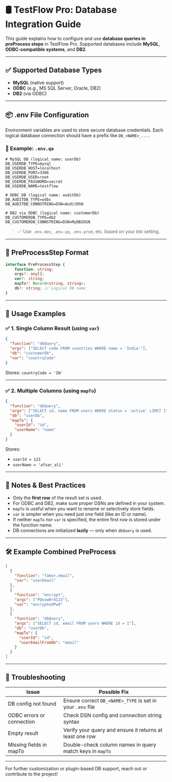 # 🛢️ TestFlow Pro: Database Integration Guide

This guide explains how to configure and use **database queries in preProcess steps** in TestFlow Pro. Supported databases include **MySQL**, **ODBC-compatible systems**, and **DB2**.

---

## ✅ Supported Database Types

* **MySQL** (native support)
* **ODBC** (e.g., MS SQL Server, Oracle, DB2)
* **DB2** (via ODBC)

---

## 📦 .env File Configuration

Environment variables are used to store secure database credentials.
Each logical database connection should have a prefix like `DB_<NAME>_...`.

### 🔧 Example: `.env.qa`

```env
# MySQL DB (logical name: userDb)
DB_USERDB_TYPE=mysql
DB_USERDB_HOST=localhost
DB_USERDB_PORT=3306
DB_USERDB_USER=root
DB_USERDB_PASSWORD=secret
DB_USERDB_NAME=testflow

# ODBC DB (logical name: auditDb)
DB_AUDITDB_TYPE=odbc
DB_AUDITDB_CONNSTRING=DSN=AuditDSN

# DB2 via ODBC (logical name: customerDb)
DB_CUSTOMERDB_TYPE=db2
DB_CUSTOMERDB_CONNSTRING=DSN=MyDB2DSN
```

> ✅ Use `.env.dev`, `.env.qa`, `.env.prod`, etc. based on your `ENV` setting.

---

## 🧩 PreProcessStep Format 

```ts
interface PreProcessStep {
    function: string;
    args?: any[];
    var?: string;
    mapTo?: Record<string, string>;
    db?: string; // Logical DB name
}
```

---

## 🧪 Usage Examples

### ✅ 1. Single Column Result (using `var`)

```json
{
  "function": "dbQuery",
  "args": ["SELECT code FROM countries WHERE name = 'India'"],
  "db": "customerDb",
  "var": "countryCode"
}
```

Stores: `countryCode = 'IN'`

---

### ✅ 2. Multiple Columns (using `mapTo`)

```json
{
  "function": "dbQuery",
  "args": ["SELECT id, name FROM users WHERE status = 'active' LIMIT 1"],
  "db": "userDb",
  "mapTo": {
    "userId": "id",
    "userName": "name"
  }
}
```

Stores:

* `userId = 123`
* `userName = 'afsar_ali'`

---

## 🧠 Notes & Best Practices

* Only the **first row** of the result set is used.
* For ODBC and DB2, make sure proper DSNs are defined in your system.
* `mapTo` is useful when you want to rename or selectively store fields.
* `var` is simpler when you need just one field (like an ID or name).
* If neither `mapTo` nor `var` is specified, the entire first row is stored under the function name.
* DB connections are initialized **lazily** — only when `dbQuery` is used.

---

## 🛠️ Example Combined PreProcess

```json
[
  {
    "function": "faker.email",
    "var": "userEmail"
  },
  {
    "function": "encrypt",
    "args": ["P@ssw0rd123"],
    "var": "encryptedPwd"
  },
  {
    "function": "dbQuery",
    "args": ["SELECT id, email FROM users WHERE id = 1"],
    "db": "userDb",
    "mapTo": {
      "userId": "id",
      "userEmailFromDb": "email"
    }
  }
]
```

---

## 🧰 Troubleshooting

| Issue                     | Possible Fix                                               |
| ------------------------- | ---------------------------------------------------------- |
| DB config not found       | Ensure correct `DB_<NAME>_TYPE` is set in your `.env` file |
| ODBC errors or connection | Check DSN config and connection string syntax              |
| Empty result              | Verify your query and ensure it returns at least one row   |
| Missing fields in mapTo   | Double-check column names in query match keys in `mapTo`   |

---

For further customization or plugin-based DB support, reach out or contribute to the project!
